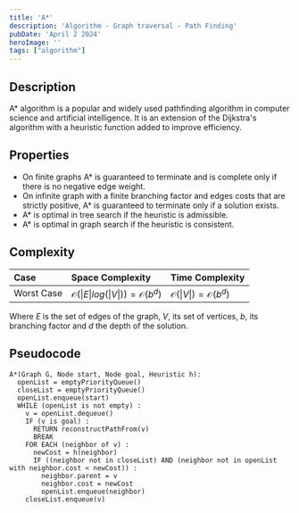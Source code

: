 ```yaml
---
title: 'A*'
description: 'Algorithm - Graph traversal - Path Finding'
pubDate: 'April 2 2024'
heroImage: ''
tags: ["algorithm"]
---
```


## Description
A* algorithm is a popular and widely used pathfinding algorithm in computer science and artificial intelligence. It is an extension of the Dijkstra's algorithm with a heuristic function added to improve efficiency.

## Properties 
- On finite graphs A* is guaranteed to terminate and is complete only if there is no negative edge weight.
- On infinite graph with a finite branching factor and edges costs that are strictly positive, A* is guaranteed to terminate only if a solution exists.
- A* is optimal in tree search if the heuristic is admissible.
- A* is optimal in graph search if the heuristic is consistent.

## Complexity
| Case  | Space Complexity   | Time Complexity |
| :--- |:------|:-----|
| Worst Case  |  $\mathcal{O}(\|E\|log(\|V\|)) = \mathcal{O}(b^d)$       |  $\mathcal{O}(\|V\|) = \mathcal{O}(b^d)$ |

Where $E$ is the set of edges of the graph, $V$, its set of vertices, $b$, its branching factor and $d$ the depth of the solution. 

## Pseudocode 
```
A*(Graph G, Node start, Node goal, Heuristic h):
  openList = emptyPriorityQueue()
  closeList = emptyPriorityQueue()
  openList.enqueue(start)
  WHILE (openList is not empty) :
    v = openList.dequeue()
    IF (v is goal) :
      RETURN reconstructPathFrom(v)
      BREAK
    FOR EACH (neighbor of v) :
      newCost = h(neighbor)
      IF ((neighbor not in closeList) AND (neighbor not in openList with neighbor.cost < newCost)) :
        neighbor.parent = v
        neighbor.cost = newCost
        openList.enqueue(neighbor)
    closeList.enqueue(v)
```